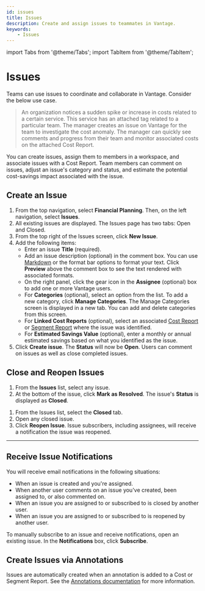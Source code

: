 ```yaml
---
id: issues
title: Issues
description: Create and assign issues to teammates in Vantage.
keywords:
    - Issues
---
```


import Tabs from '@theme/Tabs';
import TabItem from '@theme/TabItem';

# Issues

Teams can use issues to coordinate and collaborate in Vantage. Consider the below use case.

>An organization notices a sudden spike or increase in costs related to a certain service. This service has an attached tag related to a particular team. The manager creates an issue on Vantage for the team to investigate the cost anomaly. The manager can quickly see comments and progress from their team and monitor associated costs on the attached Cost Report.

You can create issues, assign them to members in a workspace, and associate issues with a Cost Report. Team members can comment on issues, adjust an issue's category and status, and estimate the potential cost-savings impact associated with the issue.

## Create an Issue

1. From the top navigation, select **Financial Planning**. Then, on the left navigation, select **Issues**.
2. All existing issues are displayed. The Issues page has two tabs: Open and Closed. 
3. From the top right of the Issues screen, click **New Issue**. 
4. Add the following items:
   - Enter an issue **Title** (required). 
   - Add an issue description (optional) in the comment box. You can use [Markdown](https://en.wikipedia.org/wiki/Markdown) or the format bar options to format your text. Click **Preview** above the comment box to see the text rendered with associated formats.
   - On the right panel, click the gear icon in the **Assignee** (optional) box to add one or more Vantage users.
   - For **Categories** (optional), select an option from the list. To add a new category, click **Manage Categories**. The Manage Categories screen is displayed in a new tab. You can add and delete categories from this screen. 
   - For **Linked Cost Reports** (optional), select an associated [Cost Report](/cost_reports) or [Segment Report](/segments) where the issue was identified. 
   - For **Estimated Savings Value** (optional), enter a monthly or annual estimated savings based on what you identified as the issue. 
5. Click **Create issue**. The **Status** will now be **Open**. Users can comment on issues as well as close completed issues.

## Close and Reopen Issues

<Tabs>
  <TabItem value="close-issue" label="Close Issue" default>
    <ol>
    <li>From the <strong>Issues</strong> list, select any issue.</li>
    <li>At the bottom of the issue, click <strong>Mark as Resolved</strong>. The issue's <strong>Status</strong> is displayed as <strong>Closed</strong>.</li>
    </ol>
    </TabItem>
  <TabItem value="reopen-issue" label="Reopen Issue" default>
    <ol>
    <li>From the Issues list, select the <strong>Closed</strong> tab.</li>
    <li>Open any closed issue.</li>
    <li>Click <strong>Reopen Issue</strong>. Issue subscribers, including assignees, will receive a notification the issue was reopened.</li>
    </ol>
  </TabItem>
</Tabs>

---

## Receive Issue Notifications

You will receive email notifications in the following situations:
- When an issue is created and you're assigned.
- When another user comments on an issue you've created, been assigned to, or also commented on.
- When an issue you are assigned to or subscribed to is closed by another user.
- When an issue you are assigned to or subscribed to is reopened by another user.

To manually subscribe to an issue and receive notifications, open an existing issue. In the **Notifications** box, click **Subscribe**.

## Create Issues via Annotations

Issues are automatically created when an annotation is added to a Cost or Segment Report. See the [Annotations documentation](/annotations#issue) for more information.